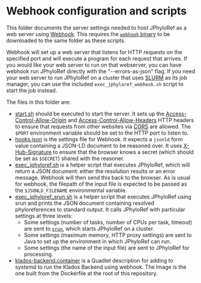 # Webhook configuration and scripts

This folder documents the server settings needed to host JPhyloRef as a
web server using [Webhook](https://github.com/adnanh/webhook). This requires
the [`webhook` binary](https://github.com/adnanh/webhook/releases) to be
downloaded to the same folder as these scripts.

Webhook will set up a web server that listens for HTTP requests on the specified
port and will execute a program for each request that arrives. If you would like
your web server to run on that webserver, you can have webhook run JPhyloRef
directly with the "--errors-as-json" flag. If you need your web server to run
JPhyloRef on a cluster that uses [SLURM](https://slurm.schedmd.com/) as its
job manager, you can use the included `exec_jphyloref_webhook.sh` script to
start the job instead.

The files in this folder are:
* [start.sh](./start.sh) should be executed to start the server. It sets up the
[Access-Control-Allow-Origin](https://developer.mozilla.org/en-US/docs/Web/HTTP/Headers/Access-Control-Allow-Origin)
and
[Access-Control-Allow-Headers](https://developer.mozilla.org/en-US/docs/Web/HTTP/Headers/Access-Control-Allow-Headers)
HTTP headers to ensure that requests from other websites via
[CORS](https://en.wikipedia.org/wiki/Cross-origin_resource_sharing) are allowed. The `$PORT` environment variable should be set to the HTTP port to listen to.
* [hooks.json](./hooks.json) is the settings file for Webhook. It expects a
`jsonld` form value containing a JSON-LD document to be reasoned over. It uses
[X-Hub-Signature](https://www.npmjs.com/package/x-hub-signature) to ensure that
the browser knows a secret (which should be set as `$SECRET`) shared with the
reasoner.
* [exec_jphyloref.sh](exec_jphyloref.sh) is a helper script that executes JPhyloRef,
which will return a JSON document: either the resolution results or an error message.
Webhook will then send this back to the browser. As is usual for webhook, the filepath
of the input file is expected to be passed as the `$JSONLD_FILENAME` environmental variable.
* [exec_jphyloref_srun.sh](exec_jphyloref_srun.sh) is a helper script that
executes JPhyloRef using srun and prints the JSON document containing resolved
phyloreferences to standard output. It calls JPhyloRef with particular settings at three levels:
  * Some settings (number of tasks, number of CPUs per task, timeout) are sent to
    [`srun`](https://slurm.schedmd.com/srun.html), which starts JPhyloRef on a cluster.
  * Some settings (maximum memory, HTTP proxy settings) are sent to Java to set up
    the environment in which JPhyloRef can run.
  * Some settings (the name of the input file) are sent to JPhyloRef for processing.
* [klados-backend.container](klados-backend.container) is a Quadlet description for adding to
  systemd to run the Klados Backend using webhook. The Image is the one built from the
  Dockerfile at the root of this repository.
